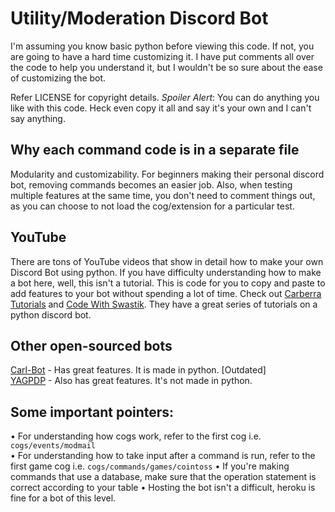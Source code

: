 # Utility/Moderation Discord Bot

I'm assuming you know basic python before viewing this code. If not, you are going to have a hard time customizing it. I have put comments all over the code to help you understand it, but I wouldn't be so sure about the ease of customizing the bot.

Refer LICENSE for copyright details. *Spoiler Alert*: You can do anything you like with this code. Heck even copy it all and say it's your own and I can't say anything.

## Why each command code is in a separate file
Modularity and customizability. For beginners making their personal discord bot, removing commands becomes an easier job. Also, when testing multiple features at the same time, you don't need to comment things out, as you can choose to not load the cog/extension for a particular test.

## YouTube
There are tons of YouTube videos that show in detail how to make your own Discord Bot using python. If you have difficulty understanding how to make a bot here, well, this isn't a tutorial. This is code for you to copy and paste to add features to your bot without spending a lot of time. Check out [Carberra Tutorials](https://www.youtube.com/channel/UC13cYu7lec-oOcqQf5L-brg) and [Code With Swastik](https://www.youtube.com/channel/UC2ITRZ4_Di-KMHSIylTQbBA). They have a great series of tutorials on a python discord bot.

## Other open-sourced bots
[Carl-Bot](https://github.com/CarlGroth/Carl-Bot) - Has great features. It is made in python. \[Outdated\]<br />
[YAGPDP](https://github.com/jonas747/yagpdb) - Also has great features. It's not made in python.


## Some important pointers:
• For understanding how cogs work, refer to the first cog i.e. `cogs/events/modmail` <br />
• For understanding how to take input after a command is run, refer to the first game cog i.e. `cogs/commands/games/cointoss`
• If you're making commands that use a database, make sure that the operation statement is correct according to your table
• Hosting the bot isn't a difficult, heroku is fine for a bot of this level.
